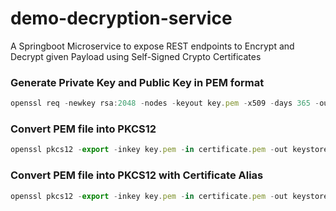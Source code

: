 # demo-decryption-service
A Springboot Microservice to expose REST endpoints to Encrypt and Decrypt given Payload using Self-Signed Crypto Certificates

### Generate Private Key and Public Key in PEM format

```jsx
openssl req -newkey rsa:2048 -nodes -keyout key.pem -x509 -days 365 -out certificate.pem
```

### Convert PEM file into PKCS12

```jsx
openssl pkcs12 -export -inkey key.pem -in certificate.pem -out keystore.pkcs12
```

### Convert PEM file into PKCS12 with Certificate Alias

```jsx
openssl pkcs12 -export -inkey key.pem -in certificate.pem -out keystore.pkcs12 -name my-alias
```
